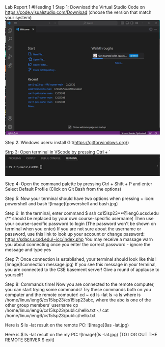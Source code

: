 Lab Report 1 #Heading 1
Step 1: Download the Virtual Studio Code on https://code.visualstudio.com/Download (choose the version that match your system)
![Image](VScode.jpg)

Step 2: Windows users: install Git(https://gitforwindows.org/)

Strp 3: Open terminal in VScode by pressing Ctrl + `
![Image](terminal.jpg)

Step 4: Open the command palette by pressing Ctrl + Shift + P and enter Select Default Profile (Click on Git Bash from the options)

Step 5: Now your terminal should have two options when pressing + icon: powershell and bash
![Image](powershell and bash.jpg)

Step 6: In the terminal, enter command $ ssh cs15lsp23**@ieng6.ucsd.edu (** should be replaced by your own course-specific username)
Then use your course-specific password to login (The password won't be shown on terminal when you enter)
If you are not sure about the username or password, use this link to look up your account or change password:
https://sdacs.ucsd.edu/~icc/index.php
You may receive a massage warn you about connecting once you enter the correct password - ignore the message and type yes

Step 7: Once connection is established, your terminal should look like this
![Image](connection message.jpg)
If you see this message in your terminal, you are connected to the CSE basement server! Give a round of applause to yourself!

Step 8: Commands time!
Now you are connected to the remote computer, you can start trying some commands! Try these commands both on you computer and the remote computer!
cd ~
cd
ls -lat
ls -a
ls <directory> where <directory> is /home/linux/ieng6/cs15lsp23/cs15lsp23abc, where the abc is one of the other group members’ username
cp /home/linux/ieng6/cs15lsp23/public/hello.txt ~/
cat /home/linux/ieng6/cs15lsp23/public/hello.txt

Here is $ ls -lat result on the remote PC:
![Image](las -lat.jpg)

Here is $ ls -lat result on the my PC:
![Image](ls -lat.jpg)
(TO LOG OUT THE REMOTE SERVER $ exit)
